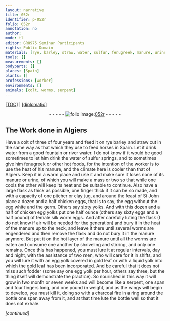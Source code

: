 ```yaml
---
layout: narrative
title: 052r
identifier: p-052r
folio: 052r
annotation: no
author:
mode: tl
editor: GR8975 Seminar Participants
rights: Public Domain
materials: [rye, barley, straw, water, sulfur, fenugreek, manure, urine, clay, chicken eggs, egg, egg white, germ, yolks, chicken egg yolks, eggs, female silk worm eggs, egg yolk, gold, yolk, charcoal]
tools: []
measurements: []
bodyparts: []
places: [Spain]
plants: []
professions: [worker]
environments: []
animals: [colt, worms, serpent]
---
```


 <p><a href="{{ site.baseurl }}/translation/">[TOC]</a> | <a href="{{ site.baseurl }}/texts/p-052r_tc/" target="_blank">[diplomatic]</a></p><div class="folio" align="center">- - - - - <a href="http://gallica.bnf.fr/ark:/12148/btv1b10500001g/f109.item" target="_blank"><img src="https://cu-mkp.github.io/2017-workshop-edition/assets/photo-icon.png" alt="folio image: " style="display:inline-block; margin-bottom:-3px;"/>052r</a> - - - - - </div>  
  

## The Work done in Algiers

 
Have a <span class="al">colt</span> of three of four years and feed it on <span class="del"><span class="m">rye</span></span> <span class="m">barley</span> and <span class="m">straw</span> cut in the same way as that which they use to feed horses in <span class="pl">Spain</span>. Let it drink <span class="m">water</span> from a good fountain or river <span class="sup"><span class="m">water</span></span>. I do not know if it would be good sometimes to let him drink the <span class="m">water</span> of <span class="m">sulfur</span> springs, and to sometimes give him <span class="m">fenugreek</span> or other hot foods, for the intention of the <span class="pro">worker</span> is to use the heat of his <span class="m">manure</span>, and the climate here is cooler than that of Algiers. Keep it in a warm place and use it and make sure it loses none of its <span class="m">manure</span> or <span class="m">urine</span>, of which you will make a mass or two so that while one cools the other will keep its heat and be suitable to continue. Also have a large flask as thick as possible, one finger thick if it can be so made, and with a capacity of one pitcher or <span class="m">clay</span> jug, and around the feast of St John place a dozen and a half <span class="m">chicken eggs</span>, that is to say, the <span class="m">egg</span> without the <span class="m"><span class="sup">egg</span> white</span> and the <span class="m">germ</span>. Others say sixty <span class="m">yolks</span>. And with this dozen and a half of <span class="m">chicken egg yolks</span> put one half ounce (others say sixty <span class="m">eggs</span> and a half pound) of <span class="m">female silk worm eggs</span>. And after carefully luting the flask (I do not know if air will be needed for the generation) and bury it in the heat of the <span class="m">manure</span> up to the neck, and leave it there until several <span class="al">worms</span> are engendered and then remove the flask and do not bury it in the <span class="m">manure</span> anymore. But put it on the hot layer of the <span class="m">manure</span> until all the <span class="al">worms</span> are eaten and consume one another by shriveling and stirring, and only one remains. Once this has happened, you must lure it at regular intervals, day and night, with the assistance of two men, who will care for it in shifts, and you will lure it with an <span class="m">egg yolk</span> covered in <span class="m">gold</span> leaf or with a liquid <span class="m">yolk</span> into which the <span class="m">gold</span> leaf has been incorporated. And be careful that it does not miss such fodder (some say one <span class="m">egg yolk</span> per hour, others say three, but the thing itself will demonstrate the practice). So nourished in this way it will grow in two month or seven weeks and will become like a <span class="al">serpent</span>, one span and four fingers long, and one pound in weight, and as the wings will begin to develop, you must kill it, doing so with a <span class="m">charcoal</span> fire in a ring around the bottle one span away from it, and at that time lute the bottle well so that it does not exhale.
 
*[continued]*
 
 